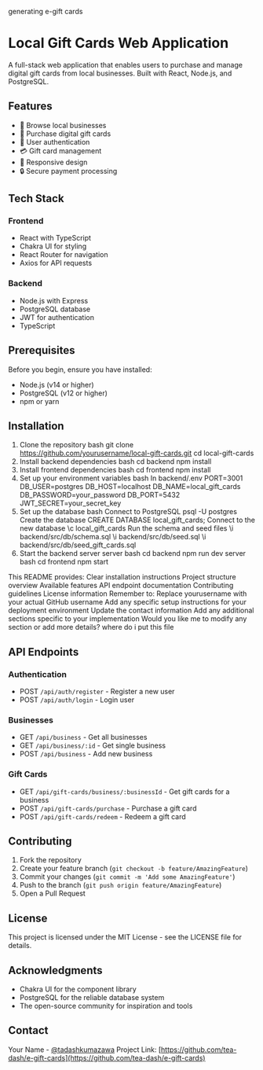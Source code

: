 generating e-gift cards 


# Local Gift Cards Web Application

A full-stack web application that enables users to purchase and manage digital gift cards from local businesses. Built with React, Node.js, and PostgreSQL.

## Features

- 🏪 Browse local businesses
- 🎁 Purchase digital gift cards
- 👤 User authentication
- 💳 Gift card management
- 📱 Responsive design
- 🔒 Secure payment processing

## Tech Stack

### Frontend
- React with TypeScript
- Chakra UI for styling
- React Router for navigation
- Axios for API requests

### Backend
- Node.js with Express
- PostgreSQL database
- JWT for authentication
- TypeScript

## Prerequisites

Before you begin, ensure you have installed:
- Node.js (v14 or higher)
- PostgreSQL (v12 or higher)
- npm or yarn

## Installation

1. Clone the repository
bash
git clone https://github.com/yourusername/local-gift-cards.git
cd local-gift-cards
2. Install backend dependencies
bash
cd backend
npm install
3. Install frontend dependencies
bash
cd frontend
npm install
4. Set up your environment variables
bash
In backend/.env
PORT=3001
DB_USER=postgres
DB_HOST=localhost
DB_NAME=local_gift_cards
DB_PASSWORD=your_password
DB_PORT=5432
JWT_SECRET=your_secret_key
5. Set up the database
bash
Connect to PostgreSQL
psql -U postgres
Create the database
CREATE DATABASE local_gift_cards;
Connect to the new database
\c local_gift_cards
Run the schema and seed files
\i backend/src/db/schema.sql
\i backend/src/db/seed.sql
\i backend/src/db/seed_gift_cards.sql
1. Start the backend server
server
bash
cd backend
npm run dev
server
bash
cd frontend
npm start

This README provides:
Clear installation instructions
Project structure overview
Available features
API endpoint documentation
Contributing guidelines
License information
Remember to:
Replace yourusername with your actual GitHub username
Add any specific setup instructions for your deployment environment
Update the contact information
Add any additional sections specific to your implementation
Would you like me to modify any section or add more details?
where do i put this file



## API Endpoints

### Authentication
- POST `/api/auth/register` - Register a new user
- POST `/api/auth/login` - Login user

### Businesses
- GET `/api/business` - Get all businesses
- GET `/api/business/:id` - Get single business
- POST `/api/business` - Add new business

### Gift Cards
- GET `/api/gift-cards/business/:businessId` - Get gift cards for a business
- POST `/api/gift-cards/purchase` - Purchase a gift card
- POST `/api/gift-cards/redeem` - Redeem a gift card

## Contributing

1. Fork the repository
2. Create your feature branch (`git checkout -b feature/AmazingFeature`)
3. Commit your changes (`git commit -m 'Add some AmazingFeature'`)
4. Push to the branch (`git push origin feature/AmazingFeature`)
5. Open a Pull Request

## License

This project is licensed under the MIT License - see the LICENSE file for details.

## Acknowledgments

- Chakra UI for the component library
- PostgreSQL for the reliable database system
- The open-source community for inspiration and tools

## Contact

Your Name - [@tadashkumazawa](https://x.com/tadashikumazawa)
Project Link: [https://github.com/tea-dash/e-gift-cards](https://github.com/tea-dash/e-gift-cards)

